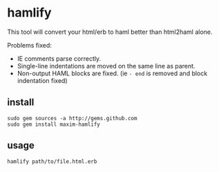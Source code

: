 hamlify
========

This tool will convert your html/erb to haml better than html2haml alone.

Problems fixed:

- IE comments parse correctly.
- Single-line indentations are moved on the same line as parent.
- Non-output HAML blocks are fixed. (ie `- end` is removed and block indentation fixed)

install
---------

    sudo gem sources -a http://gems.github.com
    sudo gem install maxim-hamlify

usage
------

    hamlify path/to/file.html.erb